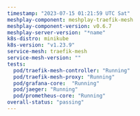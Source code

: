 ```yaml
---
timestamp: "2023-07-15 01:21:59 UTC Sat"
meshplay-component: meshplay-traefik-mesh
meshplay-component-version: v0.6.7
meshplay-server-version: "*name"
k8s-distro: minikube
k8s-version: "v1.23.9"
service-mesh: traefik-mesh
service-mesh-version: ""
tests:
  pod/traefik-mesh-controller: "Running"
  pod/traefik-mesh-proxy: "Running"
  pod/grafana-core:  "Running"
  pod/jaeger: "Running"
  pod/prometheus-core: "Running" 
overall-status: "passing"
---
```

